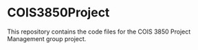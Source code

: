 # COIS3850Project
This repository contains the code files for the COIS 3850 Project Management group project.
